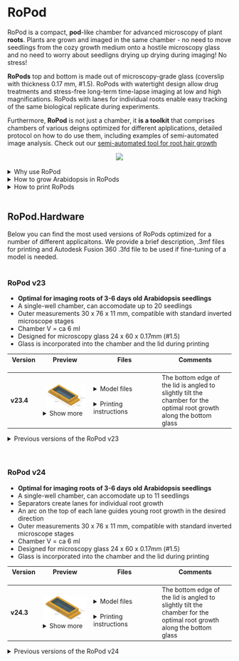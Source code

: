 # RoPod 

RoPod is a compact, **pod**-like chamber for advanced microscopy of plant **roots**.  Plants are grown and imaged in the same chamber - no need to move seedlings from the cozy growth medium onto a hostile microscopy glass and no need to worry about seedligns drying up drying during imaging! No stress!

**RoPods** top and bottom is made out of microscopy-grade glass (coverslip with thickness 0.17 mm, #1.5). RoPods with watertight design allow drug treatments and stress-free long-term time-lapse imaging at low and high magnifications. RoPods with lanes for individual roots enable easy tracking of the same biological replicate during experiments. 

Furthermore, **RoPod** is not just a chamber, it **is a toolkit** that comprises chambers of various deigns optimized for different aplplications, detailed protocol on how to do use them, including examples of semi-automated image analysis. Check out our  [semi-automated tool for root hair growth](https://github.com/AlyonaMinina/RoPod.Image.Processing)
<br/>
<p align="center">
<img src="https://github.com/AlyonaMinina/Files.for.RoPod.reps/blob/main/RoPod.applications/RoPod%20v24.3%20v5.gif?raw=true" width="600"> 
 </p>
<details><summary>Why use RoPod</summary> <br/>  
<p align="center">
<img src="https://github.com/AlyonaMinina/Files.for.RoPod.reps/blob/main/RoPod.v23/RoPod%2023.4%20empty.png?raw=true" width="300"> 
<img src="https://github.com/AlyonaMinina/Files.for.RoPod.reps/blob/main/RoPod.v24/RoPod%2024.3%20with%20seedlings%201.png?raw=true" width="300"> 
<img src="https://github.com/AlyonaMinina/Files.for.RoPod.reps/blob/main/RoPod.applications/mounted%20on%20confocal%20RoPod%205.png?raw=true" width="300" > 
</p>

- Plants are **grown and imaged within the same chamber**, thus sample mounting and imaging causes there  little to none mechanical stress<br/><br/> 
- RoPods **prevent samples from drying during imaging**, allowing  long-term time-lapse series <br/><br/>
- Plant growth within RoPod **requires very small volume of the medium**, thus drug treatment will require a small amount of compounds <br/><br/>
- The watertight RoPods allow **drug treatment in chambers positioned vertically and horizontally**<br/><br/>
- RoPods allows **multiple biological replicates being imaged simultaniously** (up to 20 seedlings in a RoPod v23) <br/><br/>
- **Plants are immobilized within the chamber**, thus the same plant can be easily tracked in a RoPod in multiple imaging sessions <br/><br/>
- RoPods with individual lanes prevent roots crossing during growth and make **tracking of biological replicates easy**<br/><br/>
- **RoPods are very cheap and reusable**, printing one chamber with a lid takes ca 10g of a PETG or PLA filament and two 24 x 60mm microscopy coverglass (#1.5, i.e. 0.16-0.19 mm thick)<br/><br/>
- The **microscopy-grade glass is printed into the plastic** and will never detach from the chamber in the middle of your experiment<br/><br/> 
</details>

<details><summary>How to grow Arabidopsis in RoPods</summary> 
<br/> 
 
[<img src="https://github.com/AlyonaMinina/Files.for.RoPod.reps/blob/main/RoPod.applications/Screenshot%20for%20growing%20Arabidopsis%20in%20RoPods%20demo%20video.png?raw=true" width="500" title="Seed plating demo video">](https://www.youtube.com/watch?v=jWTp5Sgqe-Q&ab_channel=AlyonaMinina)
 
 In this video you can find a short step-by-step demonstration of how to prep RoPod chambers for *Arabidopsis thaliana* growth.
<br/>
<br/>

- **Step 1. Sterilize the RoPod.**
 The quickest way to do it is using UV in a laminar flow hood. Place the open chamber and the lid (inner side up) under the UV light, 30 minutes of exposure is usually sufficient.
 
 - **Step 2. Cast the growth medium.**
Thaw 0.5x MS in a microwave, let it cool to 60 C and pipette 3-4 mL into the sterile chamber. Make sure the medium is evenly distributed in the chamber and there are no bubbles.
 
 - **Step 3. Remove a strip of the growth medium.**
Let the medium solidify and then use a tip or toothpick to remove a ca 5 mm wide strip of the medium, this will give space for the areal part of seedlings. For RoPod with arcs (5, v24 etc.) make sure arcs are not covered by the medium.
 
  - **Step 4. Transfer seeds.**
Use a sterile toothpick to places seeds on the bottom glass by the edge of the medium. For RoPod 5 place the seeds “under” the arches, which are designed to guide young roots into the individual channels
 
   - **Step 5. Close the chamber.**
 RoPods with watertight lids do not need to be sealed individually, other RoPods require it. Place the chamber into a square Petri plate and seal it. 

 - **Step 6. Place the RoPod into a plant growth cabinet.**
Place the plate vertically under growth conditions. It is advisable to slightly tilt the chamber backwards to guide root growth along the bottom coverslip. Lids of some RoPod versions (e.g. v23.4, 23.4 etc) ensure such tilt <br/><br/>
</details>


<details><summary>How to print RoPods</summary> 
<br/> 
  
[<img src="https://github.com/AlyonaMinina/Files.for.RoPod.reps/blob/main/RoPod.applications/Screenshot%20for%20printing%20RoPods%20demo%20video.png?raw=true" width="500" title="Seed plating demo video">](https://www.youtube.com/watch?v=jWTp5Sgqe-Q&ab_channel=AlyonaMinina)

In this video you can find a short demo for RoPod chambers printing.
<br/>
<br/>
 
**For printing you will need:**
- access to an FDM 3D printer with a nozzle 0.4 mm
- clear PETG filament, ⌀ 1.75 mm. It is advisable to check the filament for toxicity. To our experience, clear PETG does not impact Arabidopsis growth.
- 24 x 60 mm microscopy coverslip #1.5, i.e. 0.16-0.19 mm thick ( VWR, 630-2108)
- superglue
- .3mf or .stl file for RoPods
 <br/>
 <br/>
 
 **Step 1. Generate the g-code:**

- Files required for printing are provided in the tables below
- Prior to printing, the models can be tunded using the provided Autodesk .3fd files 
- An example of recommended settings for printing each RoPod version is in the provided project file. 
- Make sure that the chamber and the lid are positioned with the rims looking upwards and the glass insertion layer closest to the print bed
- Print settings-> Layer height = 0.1 mm (if possible we recommend using variable layer height).  Variable layer height feature (available for Prusa printers) allows to use small layer height beneficial for efficient embedding of the glass into the print and a larger layer height for printing the rest of the structure. For an example see the provided Slic3r project files
- Print settings-> Fill density = 50%
- Print settings-> Fill pattern = 3D Honeycomb
- Print settings-> Layers and Perimeters-> Vertical shells-> Perimeters = 4
- Use of brim reduces warping and detachment of the first layers
- Slice the model and [insert a pause](https://help.prusa3d.com/article/insert-pause-or-custom-g-code-at-layer_120490) at the layer right before the layer with the slot for the glass
 - You can simultaneously print up to 17 RoPods on a Prusa MK2or MK3. However we strongly recommend to start with just one
 <br/>
 <br/>
 
  **Step 2. Clean the coverslip glasses:**
 - Remove dust and fat from the glasses by wiping them clean with a paper tissue soaked in acetone​
 <br/>
 <br/>
 
  **Step 3. Start the print:**
 - Start the print and wait until it automatically pauses on the layer programmed int the Step 1.
 - The extruder will move to the back left of the print bed while waiting for the user to resume the print
 <br/>
 <br/>
 
  **Step 4. Place the glasses into the slots:**
 - The chambers and lids models have ca 0.18mm deep slots for the coverslips
 - Add a small drop of super glue to two corners of a glass. This will secure the glass' position during printing
 - Use forceps and patience to carefully place the glass into its slot. Make sure it does not stick upwards or sideways
 - Press down on the the corners with glue and hold for a few seconds. sic! wear gloves! superglueing oneself to a 90C- hot print bed is not a good way to start your day
 

 <br/>
 <br/>
 
  **Step 5. Resume the print:**
 - Resume the print and make sure the the filament does not move the glass from its position and does not crack it
 - When the chamber is ready make sure there is no filament sticking sideways. If needed imperfections can be removed with a scalpel
 <br/>
 <br/>
</details>
<br/>

 ## RoPod.Hardware

Below you can find the most used versions of RoPods optimized for a number of different applicaitons. We provide a brief description, .3mf files for printing and Autodesk Fusion 360 .3fd file to be used if fine-tuning of a model is needed.
<br/>
<br/>

 ### RoPod v23 
-	**Optimal for imaging roots of 3-6 days old Arabidopsis seedlings**
-	A single-well chamber, can accomodate up to 20 seedlings
-	Outer measurements 30 x 76 x 11 mm, compatible with standard inverted microscope stages
-	Chamber V = ca 6 ml
-	Designed for microscopy glass 24 x 60 x 0.17mm (#1.5) 
-	Glass is incorporated into the chamber and the lid during printing

|Version <img width="50"> |Preview<img width="400">|Files <img width="600"> |Comments<img width="300">|
| --- | --- | ---|---|
|**v23.4**|  <img src="https://github.com/AlyonaMinina/Files.for.RoPod.reps/blob/main/RoPod.v23/RoPod%2023.4%20preview.png?raw=true" width="400" title="RoPod23.4 preview"> <details><summary>Show more</summary> <img src="https://github.com/AlyonaMinina/Files.for.RoPod.reps/blob/main/RoPod.v23/RoPod%2023.4%20empty.png?raw=true" width="400" title="RoPod23.4 preview">  </details> |<details><summary>Model files</summary><br/> Individual model files:<br/>[RoPod v23.4 chamber.3mf](https://github.com/AlyonaMinina/Files.for.RoPod.reps/raw/main/RoPod.v23/Chamber%20v23.4.3mf)<br/> [RoPod v23.4 lid.3mf](https://github.com/AlyonaMinina/Files.for.RoPod.reps/raw/main/RoPod.v23/Lid%20v23.4.3mf)<br/><br/><br/> Slc3r project file:<br/>[RoPod v23.4 with adjustable layer height.3mf](https://github.com/AlyonaMinina/Files.for.RoPod.reps/raw/main/RoPod.v23/RoPod%2023.4%20with%20adjustable%20height.3mf)<br/><br/> Autodesk Fusion 360 file: <br/> [RoPod v23.4.f3d](https://github.com/AlyonaMinina/Files.for.RoPod.reps/raw/main/RoPod.v23/RoPod%20v23.4.f3d)</details><br/> <details><summary>Printing instructions</summary><br/> 1. Printing one chamber with a lid takes ca 2 h and ca 10 g of filament <br/><br/> 2. For general instructions see the information above ("How to print RoPods")</details> | The bottom edge of the lid is angled to slightly tilt the chamber for the optimal root growth along the bottom glass| 

<details><summary>Previous versions of the RoPod v23 </summary>
  
|Version <img width="50"> |Preview<img width="400">|Files <img width="500"> |Comments<img width="300">|
| --------- | --- | --- | --- |
| **v23.3** | --- | --- | --- |
| **v23.2** | --- | --- | --- |
| **v23.1** | --- | --- | --- |
  </details>
  <br/>
  <br/>
    
  ### RoPod v24 
-	**Optimal for imaging roots of 3-6 days old Arabidopsis seedlings**
-	A single-well chamber, can accomodate up to 11 seedlings
- Separators create lanes for individual root growth 
- An arc on the top of each lane guides young root growth in the desired direction
-	Outer measurements 30 x 76 x 11 mm, compatible with standard inverted microscope stages
-	Chamber V = ca 6 ml
-	Designed for microscopy glass 24 x 60 x 0.17mm (#1.5) 
-	Glass is incorporated into the chamber and the lid during printing

|Version <img width="50"> |Preview<img width="400">|Files <img width="600"> |Comments<img width="300">|
| --- | --- | ---|---|
|**v24.3**|  <img src="https://github.com/AlyonaMinina/Files.for.RoPod.reps/blob/main/RoPod.v24/RoPod%2024.3%20preview.png?raw=true" width="400" title="RoPod24.3 preview"> <details><summary>Show more</summary> <img src="https://github.com/AlyonaMinina/Files.for.RoPod.reps/blob/main/RoPod.v24/RoPod%2024.3%20empty%201.png?raw=true" width="400"> </br>  <img src="https://github.com/AlyonaMinina/Files.for.RoPod.reps/blob/main/RoPod.v24/RoPod%2024.3%20empty%202.png?raw=true" width="400"> </br>  <img src="https://github.com/AlyonaMinina/Files.for.RoPod.reps/blob/main/RoPod.v24/RoPod%2024.3%20with%20seedlings%201.png?raw=true" width="400"> </br>  <img src="https://github.com/AlyonaMinina/Files.for.RoPod.reps/blob/main/RoPod.v24/RoPod%2024.3%20with%20seedlings%202.png?raw=true" width="400"> </br>  </details> |<details><summary>Model files</summary><br/> Individual model files:<br/>[RoPod v24.3 chamber.3mf](https://github.com/AlyonaMinina/Files.for.RoPod.reps/raw/main/RoPod.v24/Chamber%20v24.3.3mf)<br/> [RoPod v24.3 lid.3mf](https://github.com/AlyonaMinina/Files.for.RoPod.reps/raw/main/RoPod.v24/Lid%20v24.3.3mf)<br/><br/><br/> Slc3r project file:<br/>[RoPod v24.3 with adjustable layer height.3mf](https://github.com/AlyonaMinina/Files.for.RoPod.reps/raw/main/RoPod.v24/Chamber%20v24.3%20with%20variable%20layer%20height.3mf)<br/><br/> Autodesk Fusion 360 file: <br/> [RoPod v24.3.f3d](https://github.com/AlyonaMinina/Files.for.RoPod.reps/raw/main/RoPod.v24/RoPod%20v24.3.f3d)</details><br/> <details><summary>Printing instructions</summary><br/> 1. Printing one chamber with a lid takes ca 2 h and ca 10 g of filament <br/> <br/> 2. For general instructions see the information above ("How to print RoPods") </details> |The bottom edge of the lid is angled to slightly tilt the chamber for the optimal root growth along the bottom glass| 

<details><summary>Previous versions of the RoPod v24 </summary>
  
|Version <img width="50"> |Preview<img width="400">|Files <img width="500"> |Comments<img width="300">|
| --------- | --- | --- | --- |
| **v24.2** | --- | --- | --- |
| **v24.1** | --- | --- | --- |
  </details>
